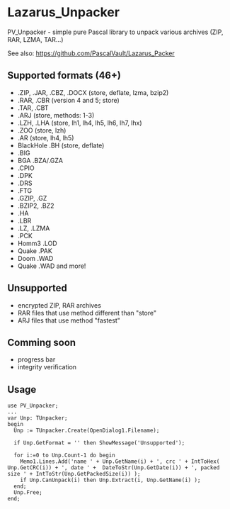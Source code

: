 # Lazarus_Unpacker
PV_Unpacker - simple pure Pascal library to unpack various archives (ZIP, RAR, LZMA, TAR...)

See also:
https://github.com/PascalVault/Lazarus_Packer

## Supported formats (46+) ##
- .ZIP, .JAR, .CBZ, .DOCX (store, deflate, lzma, bzip2)
- .RAR, .CBR (version 4 and 5; store)
- .TAR, .CBT
- .ARJ (store, methods: 1-3)
- .LZH, .LHA (store, lh1, lh4, lh5, lh6, lh7, lhx)
- .ZOO (store, lzh)
- .AR (store, lh4, lh5)
- BlackHole .BH (store, deflate)
- .BIG
- BGA .BZA/.GZA
- .CPIO
- .DPK
- .DRS
- .FTG
- .GZIP, .GZ
- .BZIP2, .BZ2
- .HA
- .LBR
- .LZ, .LZMA
- .PCK
- Homm3 .LOD
- Quake .PAK
- Doom .WAD
- Quake .WAD
and more!

## Unsupported ###
- encrypted ZIP, RAR archives
- RAR files that use method different than "store"
- ARJ files that use method "fastest"

## Comming soon ##
- progress bar
- integrity verification

## Usage ###
    use PV_Unpacker;
    ...
    var Unp: TUnpacker;
    begin
      Unp := TUnpacker.Create(OpenDialog1.Filename);
    
      if Unp.GetFormat = '' then ShowMessage('Unsupported');
    
      for i:=0 to Unp.Count-1 do begin
        Memo1.Lines.Add('name ' + Unp.GetName(i) + ', crc ' + IntToHex( Unp.GetCRC(i)) + ', date ' +  DateToStr(Unp.GetDate(i)) + ', packed size ' + IntToStr(Unp.GetPackedSize(i)) );
        if Unp.CanUnpack(i) then Unp.Extract(i, Unp.GetName(i) );        
      end;
      Unp.Free;
    end;  
